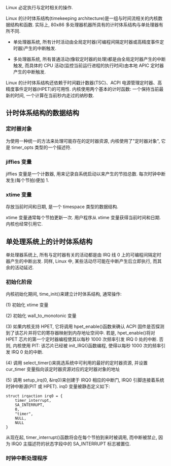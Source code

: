 Linux 必定执行与定时相关的操作.

Linux 的计时体系结构(timekeeping architecture)是一组与时间流相关的内核数据结构和函数. 实际上, 80x86 多处理器机器所具有的计时体系结构与单处理器有所不同.

- 单处理器系统, 所有计时活动由全局定时器(可编程间隔定时器或高精度事件定时器)产生的中断触发.

- 多处理器系统, 所有普通活动(像软定时器的处理)都是由全局定时器产生的中断触发, 而具体的 CPU 活动(监控当前运行进程的执行时间)由本地 APIC 定时器产生的中断触发.

Linux 的计时体系结构还依赖于时间戳计数器(TSC)、ACPI 电源管理定时器、高精度事件定时器(HPET)的可用性. 内核使用两个基本的计时函数: 一个保持当前最新的时间, 一个计算在当前秒内走过的纳秒数.

## 计时体系结构的数据结构

### 定时器对象

为使用一种统一的方法来处理可能存在的定时器资源, 内核使用了"定时器对象", 它是 timer_opts 类型的一个描述符.

### jiffies 变量

jiffies 变量是一个计数器, 用来记录自系统启动以来产生的节拍总数. 每次时钟中断发生(每个节拍)便加 1.

### xtime 变量

存放当前时间和日期, 是一个 timespace 类型的数据结构.

xtime 变量通常每个节拍更新一次. 用户程序从 xtime 变量获得当前时间和日期. 内核也经常引用它.

## 单处理系统上的计时体系结构

单处理器系统上, 所有与定时器有关的活动都是由 IRQ 线 0 上的可编程间隔定时器产生的中断出发. 同样, Linux 中, 某些活动尽可能在中断产生后立即执行, 而其余的活动延迟.

### 初始化阶段

内核初始化期间, time_init()来建立计时体系结构, 通常操作:

(1) 初始化 xtime 变量

(2) 初始化 wall_to_monotonic 变量

(3) 如果内核支持 HPET, 它将调用 hpet_enable()函数来确认 ACPI 固件是否探测到了该芯片并将它的寄存器映射到内存地址空间中. 若是, hpet_enable()将对 HPET 芯片的第一个定时器编程使其以每秒 1000 次频率引发 IRQ 0 处的中断. 否则, 内核使用 PIT: 该芯片已经被 init_IRQ()函数编程, 使得以每秒 1000 次的频率引发 IRQ 0 处的中断.

(4) 调用 select_timer()来挑选系统中可利用的最好的定时器资源, 并设置 cur_timer 变量指向该定时器资源对应的定时器对象的地址

(5) 调用 setup_irq(0, &irq0)来创建于 IRQ0 相应的中断门, IRQ0 引脚连接着系统时钟中断源(PIT 或 HPET). irq0 变量被静态定义如下:

```
struct irqaction irq0 = {
    timer_interrupt,
    SA_INTERRUPT,
    0,
    "timer",
    NULL,
    NULL
}
```

从现在起, timer_interrupt()函数将会在每个节拍到来时被调用, 而中断被禁止, 因为 IRQ0 主描述符的状态字段中的 SA_INTERRUPT 标志被置位.

### 时钟中断处理程序

